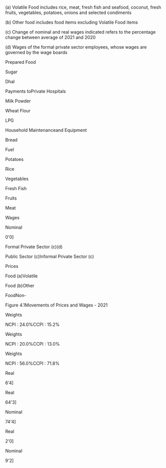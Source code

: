 (a) Volatile Food includes rice, meat, fresh fish and seafood, coconut, fresh fruits, vegetables, potatoes, onions and selected condiments

(b) Other food includes food items excluding Volatile Food items

(c) Change of nominal and real wages indicated refers to the percentage change between average of 2021 and 2020

(d) Wages of the formal private sector employees, whose wages are governed by the wage boards

Prepared Food

Sugar

Dhal

Payments toPrivate Hospitals

Milk Powder

Wheat Flour

LPG

Household Maintenanceand Equipment

Bread

Fuel

Potatoes

Rice

Vegetables

Fresh Fish

Fruits

Meat

Wages

Nominal

0'0]

Formal Private Sector (c)(d)

Public Sector (c)Informal Private Sector (c)

Prices

Food (a)Volatile

Food (b)Other

FoodNon-

Figure 4.1Movements of Prices and Wages - 2021

Weights

NCPI : 24.0%CCPI : 15.2%

Weights

NCPI : 20.0%CCPI : 13.0%

Weights

NCPI : 56.0%CCPI : 71.8%

Real

6'4]

Real

64'3]

Nominal

74'4]

Real

2'0]

Nominal

9'2]